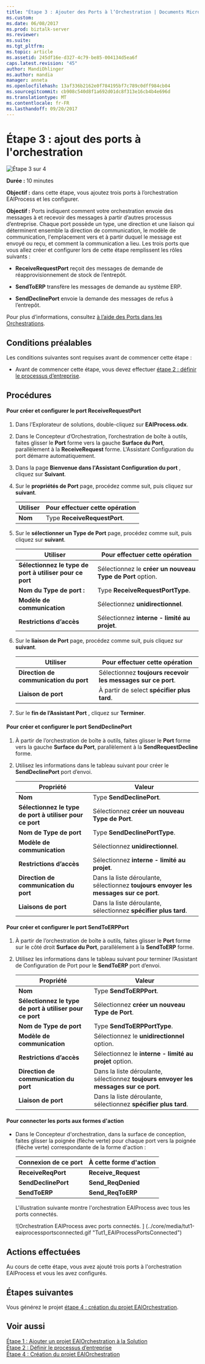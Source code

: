 ```yaml
---
title: "Étape 3 : Ajouter des Ports à l’Orchestration | Documents Microsoft"
ms.custom: 
ms.date: 06/08/2017
ms.prod: biztalk-server
ms.reviewer: 
ms.suite: 
ms.tgt_pltfrm: 
ms.topic: article
ms.assetid: 245df16e-d327-4c79-be85-004134d5ea6f
caps.latest.revision: "45"
author: MandiOhlinger
ms.author: mandia
manager: anneta
ms.openlocfilehash: 13af336b2162e0f784195bf7c789c0dff984cb04
ms.sourcegitcommit: cb908c540d8f1a692d01dc8f313e16cb4b4e696d
ms.translationtype: MT
ms.contentlocale: fr-FR
ms.lasthandoff: 09/20/2017
---
```

# <a name="step-3-add-ports-to-the-orchestration"></a>Étape 3 : ajout des ports à l'orchestration
![Étape 3 sur 4](../adapters-and-accelerators/adapter-oracle-ebs/media/step-3of4.gif "Step_3of4")  
  
 **Durée :** 10 minutes  
  
 **Objectif :** dans cette étape, vous ajoutez trois ports à l’orchestration EAIProcess et les configurer.  
  
 **Objectif :** Ports indiquent comment votre orchestration envoie des messages à et recevoir des messages à partir d’autres processus d’entreprise. Chaque port possède un type, une direction et une liaison qui déterminent ensemble la direction de communication, le modèle de communication, l'emplacement vers et à partir duquel le message est envoyé ou reçu, et comment la communication a lieu. Les trois ports que vous allez créer et configurer lors de cette étape remplissent les rôles suivants :  
  
-   **ReceiveRequestPort** reçoit des messages de demande de réapprovisionnement de stock de l’entrepôt.  
  
-   **SendToERP** transfère les messages de demande au système ERP.  
  
-   **SendDeclinePort** envoie la demande des messages de refus à l’entrepôt.  
  
 Pour plus d’informations, consultez [à l’aide des Ports dans les Orchestrations](../core/using-ports-in-orchestrations.md).  
  
## <a name="prerequisites"></a>Conditions préalables  
 Les conditions suivantes sont requises avant de commencer cette étape :  
  
-   Avant de commencer cette étape, vous devez effectuer [étape 2 : définir le processus d’entreprise](../core/step-2-define-the-business-process.md).  
  
## <a name="procedures"></a>Procédures  
  
#### <a name="to-create-and-configure-receiverequestport"></a>Pour créer et configurer le port ReceiveRequestPort  
  
1.  Dans l’Explorateur de solutions, double-cliquez sur **EAIProcess.odx**.  
  
2.  Dans le Concepteur d’Orchestration, l’orchestration de boîte à outils, faites glisser le **Port** forme vers la gauche **Surface du Port**, parallèlement à la **ReceiveRequest** forme. L'Assistant Configuration du port démarre automatiquement.  
  
3.  Dans la page **Bienvenue dans l'Assistant Configuration du port** , cliquez sur **Suivant**.  
  
4.  Sur le **propriétés de Port** page, procédez comme suit, puis cliquez sur **suivant**.  
  
    |Utiliser|Pour effectuer cette opération|  
    |--------------|----------------|  
    |**Nom**|Type **ReceiveRequestPort**.|  
  
5.  Sur le **sélectionner un Type de Port** page, procédez comme suit, puis cliquez sur **suivant**.  
  
    |Utiliser|Pour effectuer cette opération|  
    |--------------|----------------|  
    |**Sélectionnez le type de port à utiliser pour ce port**|Sélectionnez le **créer un nouveau Type de Port** option.|  
    |**Nom du Type de port :**|Type **ReceiveRequestPortType**.|  
    |**Modèle de communication**|Sélectionnez **unidirectionnel**.|  
    |**Restrictions d’accès**|Sélectionnez **interne - limité au projet**.|  
  
6.  Sur le **liaison de Port** page, procédez comme suit, puis cliquez sur **suivant**.  
  
    |Utiliser|Pour effectuer cette opération|  
    |--------------|----------------|  
    |**Direction de communication du port**|Sélectionnez **toujours recevoir les messages sur ce port**.|  
    |**Liaison de port**|À partir de select **spécifier plus tard**.|  
  
7.  Sur le **fin de l’Assistant Port** , cliquez sur **Terminer**.  
  
#### <a name="to-create-and-configure-senddeclineport"></a>Pour créer et configurer le port SendDeclinePort  
  
1.  À partir de l’orchestration de boîte à outils, faites glisser le **Port** forme vers la gauche **Surface du Port**, parallèlement à la **SendRequestDecline** forme.  
  
2.  Utilisez les informations dans le tableau suivant pour créer le **SendDeclinePort** port d’envoi.  
  
    |Propriété|Valeur|  
    |--------------|-----------|  
    |**Nom**|Type **SendDeclinePort**.|  
    |**Sélectionnez le type de port à utiliser pour ce port**|Sélectionnez **créer un nouveau Type de Port**.|  
    |**Nom de Type de port**|Type **SendDeclinePortType**.|  
    |**Modèle de communication**|Sélectionnez **unidirectionnel**.|  
    |**Restrictions d’accès**|Sélectionnez **interne - limité au projet**.|  
    |**Direction de communication du port**|Dans la liste déroulante, sélectionnez **toujours envoyer les messages sur ce port**.|  
    |**Liaisons de port**|Dans la liste déroulante, sélectionnez **spécifier plus tard**.|  
  
#### <a name="to-create-and-configure-sendtoerpport"></a>Pour créer et configurer le port SendToERPPort  
  
1.  À partir de l’orchestration de boîte à outils, faites glisser le **Port** forme sur le côté droit **Surface du Port**, parallèlement à la **SendToERP** forme.  
  
2.  Utilisez les informations dans le tableau suivant pour terminer l’Assistant de Configuration de Port pour le **SendToERP** port d’envoi.  
  
    |Propriété|Valeur|  
    |--------------|-----------|  
    |**Nom**|Type **SendToERPPort**.|  
    |**Sélectionnez le type de port à utiliser pour ce port**|Sélectionnez **créer un nouveau Type de Port**.|  
    |**Nom de Type de port**|Type **SendToERPPortType**.|  
    |**Modèle de communication**|Sélectionnez le **unidirectionnel** option.|  
    |**Restrictions d’accès**|Sélectionnez le **interne - limité au projet** option.|  
    |**Direction de communication du port**|Dans la liste déroulante, sélectionnez **toujours envoyer les messages sur ce port**.|  
    |**Liaison de port**|Dans la liste déroulante, sélectionnez **spécifier plus tard**.|  
  
#### <a name="to-connect-the-ports-to-the-action-shapes"></a>Pour connecter les ports aux formes d'action  
  
-   Dans le Concepteur d'orchestration, dans la surface de conception, faites glisser la poignée (flèche verte) pour chaque port vers la poignée (flèche verte) correspondante de la forme d'action :  
  
    |Connexion de ce port|À cette forme d'action|  
    |-----------------------|--------------------------|  
    |**ReceiveReqPort**|**Receive_Request**|  
    |**SendDeclinePort**|**Send_ReqDenied**|  
    |**SendToERP**|**Send_ReqToERP**|  
  
     L'illustration suivante montre l'orchestration EAIProcess avec tous les ports connectés.  
  
     ![Orchestration EAIProcess avec ports connectés. ] (../core/media/tut1-eaiprocessportsconnected.gif "Tut1_EAIProcessPortsConnected")  
  
## <a name="what-did-i-just-do"></a>Actions effectuées  
 Au cours de cette étape, vous avez ajouté trois ports à l'orchestration EAIProcess et vous les avez configurés.  
  
## <a name="next-steps"></a>Étapes suivantes  
 Vous générez le projet [étape 4 : création du projet EAIOrchestration](../core/step-4-build-the-eaiorchestration-project.md).  
  
## <a name="see-also"></a>Voir aussi  
 [Étape 1 : Ajouter un projet EAIOrchestration à la Solution](../core/step-1-add-eaiorchestration-project-to-the-solution.md)   
 [Étape 2 : Définir le processus d’entreprise](../core/step-2-define-the-business-process.md)   
 [Étape 4 : Création du projet EAIOrchestration](../core/step-4-build-the-eaiorchestration-project.md)